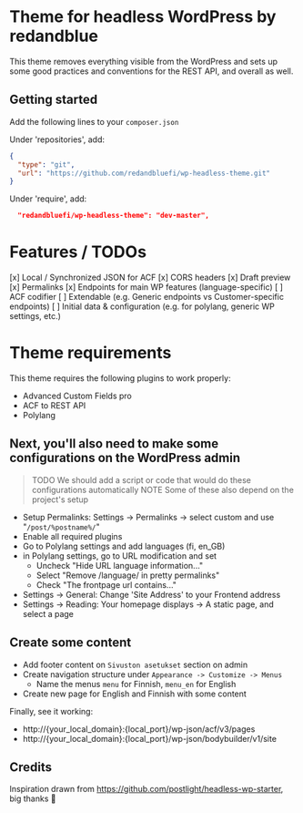 # Theme for headless WordPress by redandblue

This theme removes everything visible from the WordPress and sets up
some good practices and conventions for the REST API, and overall as well.

## Getting started

Add the following lines to your `composer.json`

Under 'repositories', add:

```json
{
  "type": "git",
  "url": "https://github.com/redandbluefi/wp-headless-theme.git"
}
```

Under 'require', add:

```json
  "redandbluefi/wp-headless-theme": "dev-master",
```

# Features / TODOs

[x] Local / Synchronized JSON for ACF
[x] CORS headers
[x] Draft preview
[x] Permalinks
[x] Endpoints for main WP features (language-specific)
[ ] ACF codifier
[ ] Extendable (e.g. Generic endpoints vs Customer-specific endpoints)
[ ] Initial data & configuration (e.g. for polylang, generic WP settings, etc.)

# Theme requirements

This theme requires the following plugins to work properly:

* Advanced Custom Fields pro
* ACF to REST API
* Polylang

## Next, you'll also need to make some configurations on the WordPress admin

> TODO We should add a script or code that would do these configurations automatically
> NOTE Some of these also depend on the project's setup

* Setup Permalinks: Settings -> Permalinks -> select custom and use "`/post/%postname%/`"
* Enable all required plugins
* Go to Polylang settings and add languages (fi, en_GB)
* in Polylang settings, go to URL modification and set
  * Uncheck "Hide URL language information..."
  * Select "Remove /language/ in pretty permalinks"
  * Check "The frontpage url contains..."
* Settings -> General: Change 'Site Address' to your Frontend address
* Settings -> Reading: Your homepage displays -> A static page, and select a page

## Create some content

* Add footer content on `Sivuston asetukset` section on admin
* Create navigation structure under `Appearance -> Customize -> Menus`
  * Name the menus `menu` for Finnish, `menu_en` for English
* Create new page for English and Finnish with some content

Finally, see it working:

* http://{your_local_domain}:{local_port}/wp-json/acf/v3/pages
* http://{your_local_domain}:{local_port}/wp-json/bodybuilder/v1/site

## Credits

Inspiration drawn from https://github.com/postlight/headless-wp-starter, big thanks 🙏
